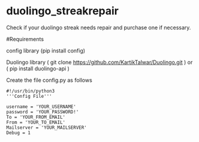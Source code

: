 # duolingo_streakrepair
Check if your duolingo streak needs repair and purchase one if necessary. 

#Requirements

config library (pip install config) 

Duolingo library ( git clone https://github.com/KartikTalwar/Duolingo.git ) or ( pip install duolingo-api )

Create the file config.py as follows

```
#!/usr/bin/python3
'''Config File'''

username = 'YOUR_USERNAME'
password = 'YOUR_PASSWORD!'
To = 'YOUR_FROM_EMAIL'
From = 'YOUR_TO_EMAIL'
Mailserver = 'YOUR_MAILSERVER'
Debug = 1
```
